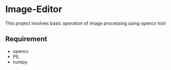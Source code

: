 # Image-Editor
This project involves basic operation of image processing using opencv tool

## Requirement
* opencv
* PIL
* numpy
